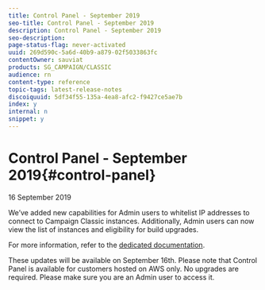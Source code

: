 ```yaml
---
title: Control Panel - September 2019
seo-title: Control Panel - September 2019
description: Control Panel - September 2019
seo-description: 
page-status-flag: never-activated
uuid: 269d590c-5a6d-40b9-a879-02f5033863fc
contentOwner: sauviat
products: SG_CAMPAIGN/CLASSIC
audience: rn
content-type: reference
topic-tags: latest-release-notes
discoiquuid: 5df34f55-135a-4ea8-afc2-f9427ce5ae7b
index: y
internal: n
snippet: y
---
```


# Control Panel - September 2019{#control-panel}

16 September 2019

We’ve added new capabilities for Admin users to whitelist IP addresses to connect to Campaign Classic instances.
Additionally, Admin users can now view the list of instances and eligibility for build upgrades.

For more information, refer to the [dedicated documentation](https://helpx.adobe.com/campaign/kb/control-panel-instance-settings.html).

These updates will be available on September 16th. Please note that Control Panel is available for customers hosted on AWS only. No upgrades are required. Please make sure you are an Admin user to access it.
